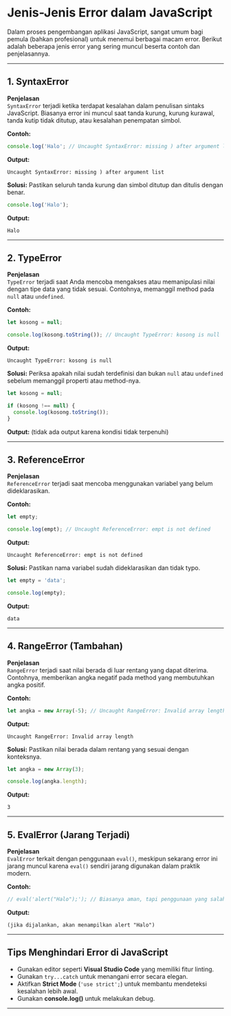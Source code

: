 
# Jenis-Jenis Error dalam JavaScript

Dalam proses pengembangan aplikasi JavaScript, sangat umum bagi pemula (bahkan profesional) untuk menemui berbagai macam error. Berikut adalah beberapa jenis error yang sering muncul beserta contoh dan penjelasannya.

---

## 1. SyntaxError

**Penjelasan**  
`SyntaxError` terjadi ketika terdapat kesalahan dalam penulisan sintaks JavaScript. Biasanya error ini muncul saat tanda kurung, kurung kurawal, tanda kutip tidak ditutup, atau kesalahan penempatan simbol.

**Contoh:**
```javascript
console.log('Halo'; // Uncaught SyntaxError: missing ) after argument list
```

**Output:**
```
Uncaught SyntaxError: missing ) after argument list
```

**Solusi:**
Pastikan seluruh tanda kurung dan simbol ditutup dan ditulis dengan benar.
```javascript
console.log('Halo');
```

**Output:**
```
Halo
```

---

## 2. TypeError

**Penjelasan**  
`TypeError` terjadi saat Anda mencoba mengakses atau memanipulasi nilai dengan tipe data yang tidak sesuai. Contohnya, memanggil method pada `null` atau `undefined`.

**Contoh:**
```javascript
let kosong = null;

console.log(kosong.toString()); // Uncaught TypeError: kosong is null
```

**Output:**
```
Uncaught TypeError: kosong is null
```

**Solusi:**
Periksa apakah nilai sudah terdefinisi dan bukan `null` atau `undefined` sebelum memanggil properti atau method-nya.
```javascript
let kosong = null;

if (kosong !== null) {
  console.log(kosong.toString());
}
```

**Output:**
(tidak ada output karena kondisi tidak terpenuhi)

---

## 3. ReferenceError

**Penjelasan**  
`ReferenceError` terjadi saat mencoba menggunakan variabel yang belum dideklarasikan.

**Contoh:**
```javascript
let empty;

console.log(empt); // Uncaught ReferenceError: empt is not defined
```

**Output:**
```
Uncaught ReferenceError: empt is not defined
```

**Solusi:**
Pastikan nama variabel sudah dideklarasikan dan tidak typo.
```javascript
let empty = 'data';

console.log(empty);
```

**Output:**
```
data
```

---

## 4. RangeError (Tambahan)

**Penjelasan**  
`RangeError` terjadi saat nilai berada di luar rentang yang dapat diterima. Contohnya, memberikan angka negatif pada method yang membutuhkan angka positif.

**Contoh:**
```javascript
let angka = new Array(-5); // Uncaught RangeError: Invalid array length
```

**Output:**
```
Uncaught RangeError: Invalid array length
```

**Solusi:**
Pastikan nilai berada dalam rentang yang sesuai dengan konteksnya.
```javascript
let angka = new Array(3);

console.log(angka.length);
```

**Output:**
```
3
```

---

## 5. EvalError (Jarang Terjadi)

**Penjelasan**  
`EvalError` terkait dengan penggunaan `eval()`, meskipun sekarang error ini jarang muncul karena `eval()` sendiri jarang digunakan dalam praktik modern.

**Contoh:**
```javascript
// eval('alert("Halo");'); // Biasanya aman, tapi penggunaan yang salah bisa memicu EvalError
```

**Output:**
```
(jika dijalankan, akan menampilkan alert "Halo")
```

---

## Tips Menghindari Error di JavaScript

- Gunakan editor seperti **Visual Studio Code** yang memiliki fitur linting.
- Gunakan `try...catch` untuk menangani error secara elegan.
- Aktifkan **Strict Mode** (`'use strict';`) untuk membantu mendeteksi kesalahan lebih awal.
- Gunakan **console.log()** untuk melakukan debug.

---

